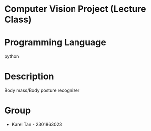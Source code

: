 # Computer Vision Project (Lecture Class)

# Programming Language
python

# Description
Body mass/Body posture recognizer

# Group
- Karel Tan - 2301863023
